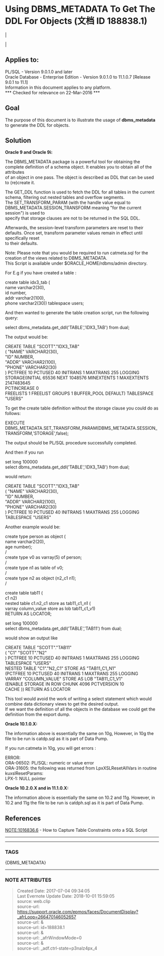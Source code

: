 # Using DBMS_METADATA To Get The DDL For Objects (文档 ID 188838.1)

  

|

|

## Applies to:

PL/SQL - Version 9.0.1.0 and later  
Oracle Database - Enterprise Edition - Version 9.0.1.0 to 11.1.0.7 [Release
9.0.1 to 11.1]  
Information in this document applies to any platform.  
*** Checked for relevance on 22-Mar-2016 ***

## Goal

The purpose of this document is to illustrate the usage of **dbms_metadata**
to generate the DDL for objects.

## Solution

**Oracle 9 and Oracle 9i:**  
  
The DBMS_METADATA package is a powerful tool for obtaining the complete
definition of a schema object. It enables you to obtain all of the attributes  
of an object in one pass. The object is described as DDL that can be used to
(re)create it.  
  
The GET_DDL function is used to fetch the DDL for all tables in the current
schema, filtering out nested tables and overflow segments.  
The SET_TRANSFORM_PARAM (with the handle value equal to
DBMS_METADATA.SESSION_TRANSFORM meaning "for the current session") is used to  
specify that storage clauses are not to be returned in the SQL DDL.  
  
Afterwards, the session-level transform parameters are reset to their
defaults. Once set, transform parameter values remain in effect until
specifically reset  
to their defaults.  
  
  
Note: Please note that you would be required to run catmeta.sql for the
creation of the views related to DBMS_METADATA.  
This Script is available under $ORACLE_HOME/rdbms/admin directory.  
  
  
For E.g if you have created a table :

create table idx3_tab (  
name varchar2(30),  
id number,  
addr varchar2(100),  
phone varchar2(30)) tablespace users;

  
And then wanted to generate the table creation script, run the following
query:

select dbms_metadata.get_ddl('TABLE','IDX3_TAB') from dual;

  
The output would be:  

CREATE TABLE "SCOTT"."IDX3_TAB"  
( "NAME" VARCHAR2(30),  
"ID" NUMBER,  
"ADDR" VARCHAR2(100),  
"PHONE" VARCHAR2(30)  
) PCTFREE 10 PCTUSED 40 INITRANS 1 MAXTRANS 255 LOGGING  
STORAGE(INITIAL 65536 NEXT 1048576 MINEXTENTS 1 MAXEXTENTS 2147483645  
PCTINCREASE 0  
FREELISTS 1 FREELIST GROUPS 1 BUFFER_POOL DEFAULT) TABLESPACE "USERS"

  
To get the create table definition without the storage clause you could do as
follows:

EXECUTE
DBMS_METADATA.SET_TRANSFORM_PARAM(DBMS_METADATA.SESSION_TRANSFORM,'STORAGE',false);

  
The output should be PL/SQL procedure successfully completed.  
  
And then if you run

set long 100000  
select dbms_metadata.get_ddl('TABLE','IDX3_TAB') from dual;

would return:

CREATE TABLE "SCOTT"."IDX3_TAB"  
( "NAME" VARCHAR2(30),  
"ID" NUMBER,  
"ADDR" VARCHAR2(100),  
"PHONE" VARCHAR2(30)  
) PCTFREE 10 PCTUSED 40 INITRANS 1 MAXTRANS 255 LOGGING TABLESPACE "USERS"

  
Another example would be:

create type person as object (  
name varchar2(20),  
age number);  
/  
create type v0 as varray(5) of person;  
/  
create type n1 as table of v0;  
/  
create type n2 as object (n2_c1 n1);  
/  
  
create table tab11 (  
c1 n2)  
nested table c1.n2_c1 store as tab11_c1_n1 (  
varray column_value store as lob tab11_c1_v1)  
RETURN AS LOCATOR;

set long 100000  
select dbms_metadata.get_ddl('TABLE','TAB11') from dual;

would show an output like

CREATE TABLE "SCOTT"."TAB11"  
( "C1" "SCOTT"."N2"  
) PCTFREE 10 PCTUSED 40 INITRANS 1 MAXTRANS 255 LOGGING TABLESPACE "USERS"  
NESTED TABLE "C1"."N2_C1" STORE AS "TAB11_C1_N1"  
(PCTFREE 10 PCTUSED 40 INITRANS 1 MAXTRANS 255 LOGGING  
VARRAY "COLUMN_VALUE" STORE AS LOB "TAB11_C1_V1"  
(ENABLE STORAGE IN ROW CHUNK 4096 PCTVERSION 10  
CACHE )) RETURN AS LOCATOR

  
This tool would avoid the work of writing a select statement which would
combine data dictionary views to get the desired output.  
If we want the definition of all the objects in the database we could get the
definition from the export dump.  
  
  
 **Oracle 10.1.0.X:**  
  
The information above is essentially the same on 10g, However, in 10g the  
file to be run is catdp.sql as it is part of Data Pump.  
  
If you run catmeta in 10g, you will get errors :  
  
ERROR:  
ORA-06502: PL/SQL: numeric or value error  
ORA-31605: the following was returned from LpxXSLResetAllVars in routine  
kuxslResetParams:  
LPX-1: NULL pointer  
  
 **Oracle 10.2.0.X and in 11.1.0.X:**  
  
The information above is essentially the same on 10.2 and 11g. However, in
10.2 and 11g the file to be run is catdph.sql as it is part of Data Pump.  
  

## References

[NOTE:1016836.6](https://support.oracle.com/epmos/faces/DocumentDisplay?parent=DOCUMENT&sourceId=188838.1&id=1016836.6)
\- How to Capture Table Constraints onto a SQL Script  
  
  
---  
  
  



---
### TAGS
{DBMS_METADATA}

---
### NOTE ATTRIBUTES
>Created Date: 2017-07-04 09:34:05  
>Last Evernote Update Date: 2018-10-01 15:59:05  
>source: web.clip  
>source-url: https://support.oracle.com/epmos/faces/DocumentDisplay?_afrLoop=266470146052657  
>source-url: &  
>source-url: id=188838.1  
>source-url: &  
>source-url: _afrWindowMode=0  
>source-url: &  
>source-url: _adf.ctrl-state=p3nalz4px_4  